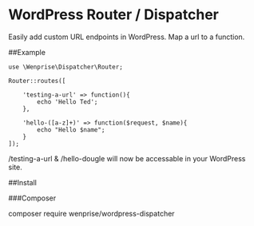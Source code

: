 # WordPress Router / Dispatcher

Easily add custom URL endpoints in WordPress. Map a url to a function.

##Example

```
use \Wenprise\Dispatcher\Router;

Router::routes([

    'testing-a-url' => function(){
        echo 'Hello Ted';
    },

    'hello-([a-z]+)' => function($request, $name){
        echo "Hello $name";
    }
]);
```

/testing-a-url & /hello-dougle will now be accessable in your WordPress site.


##Install

###Composer

composer require wenprise/wordpress-dispatcher

